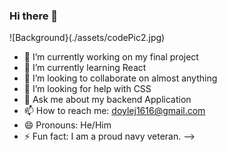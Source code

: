 ### Hi there 👋

<!--
**Doylej16/Doylej16** is a ✨ _special_ ✨ repository because its `README.md` (this file) appears on your GitHub profile.
-->

![Background}(./assets/codePic2.jpg)


- 🔭 I’m currently working on my final project
- 🌱 I’m currently learning React
- 👯 I’m looking to collaborate on almost anything
- 🤔 I’m looking for help with CSS
- 💬 Ask me about my backend Application
- 📫 How to reach me: doylej1616@gmail.com
- 😄 Pronouns: He/Him
- ⚡ Fun fact: I am a proud navy veteran.
-->
